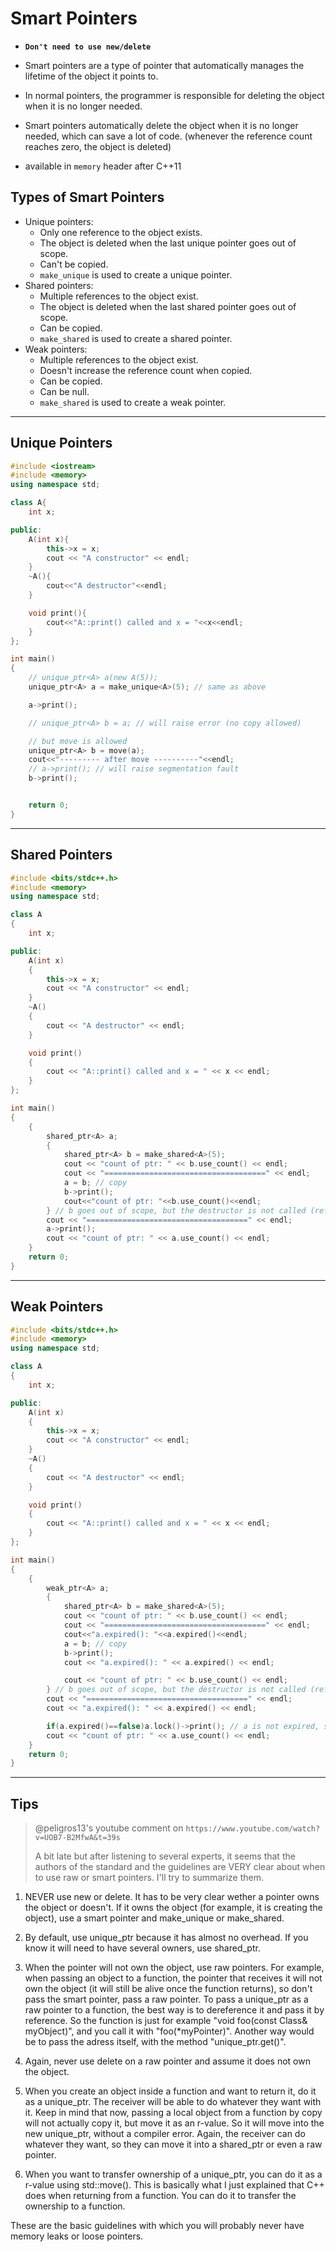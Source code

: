 # Smart Pointers

- **`Don't need to use new/delete`**

- Smart pointers are a type of pointer that automatically manages the lifetime of the object it points to.
- In normal pointers, the programmer is responsible for deleting the object when it is no longer needed.
- Smart pointers automatically delete the object when it is no longer needed, which can save a lot of code. (whenever the reference count reaches zero, the object is deleted)
- available in `memory` header after C++11

## Types of Smart Pointers

- Unique pointers:
  - Only one reference to the object exists.
  - The object is deleted when the last unique pointer goes out of scope.
  - Can't be copied.
  - `make_unique` is used to create a unique pointer.
- Shared pointers:
  - Multiple references to the object exist.
  - The object is deleted when the last shared pointer goes out of scope.
  - Can be copied.
  - `make_shared` is used to create a shared pointer.
- Weak pointers:
  - Multiple references to the object exist.
  - Doesn't increase the reference count when copied.
  - Can be copied.
  - Can be null.
  - `make_shared` is used to create a weak pointer.

---

## Unique Pointers

```cpp
#include <iostream>
#include <memory>
using namespace std;

class A{
    int x;

public:
    A(int x){
        this->x = x;
        cout << "A constructor" << endl;
    }
    ~A(){
        cout<<"A destructor"<<endl;
    }

    void print(){
        cout<<"A::print() called and x = "<<x<<endl;
    }
};

int main()
{
    // unique_ptr<A> a(new A(5));
    unique_ptr<A> a = make_unique<A>(5); // same as above

    a->print();

    // unique_ptr<A> b = a; // will raise error (no copy allowed)

    // but move is allowed
    unique_ptr<A> b = move(a);
    cout<<"--------- after move ----------"<<endl;
    // a->print(); // will raise segmentation fault
    b->print();


    return 0;
}
```

---

## Shared Pointers

```cpp
#include <bits/stdc++.h>
#include <memory>
using namespace std;

class A
{
    int x;

public:
    A(int x)
    {
        this->x = x;
        cout << "A constructor" << endl;
    }
    ~A()
    {
        cout << "A destructor" << endl;
    }

    void print()
    {
        cout << "A::print() called and x = " << x << endl;
    }
};

int main()
{
    {
        shared_ptr<A> a;
        {
            shared_ptr<A> b = make_shared<A>(5);
            cout << "count of ptr: " << b.use_count() << endl;
            cout << "====================================" << endl;
            a = b; // copy
            b->print();
            cout<<"count of ptr: "<<b.use_count()<<endl;
        } // b goes out of scope, but the destructor is not called (reference count is still 1)
        cout << "====================================" << endl;
        a->print();
        cout << "count of ptr: " << a.use_count() << endl;
    }
    return 0;
}
```

---

## Weak Pointers

```cpp
#include <bits/stdc++.h>
#include <memory>
using namespace std;

class A
{
    int x;

public:
    A(int x)
    {
        this->x = x;
        cout << "A constructor" << endl;
    }
    ~A()
    {
        cout << "A destructor" << endl;
    }

    void print()
    {
        cout << "A::print() called and x = " << x << endl;
    }
};

int main()
{
    {
        weak_ptr<A> a;
        {
            shared_ptr<A> b = make_shared<A>(5);
            cout << "count of ptr: " << b.use_count() << endl;
            cout << "====================================" << endl;
            cout<<"a.expired(): "<<a.expired()<<endl;
            a = b; // copy
            b->print();
            cout << "a.expired(): " << a.expired() << endl;

            cout << "count of ptr: " << b.use_count() << endl;
        } // b goes out of scope, but the destructor is not called (reference count is still 1)
        cout << "====================================" << endl;
        cout << "a.expired(): " << a.expired() << endl;

        if(a.expired()==false)a.lock()->print(); // a is not expired, so we can lock it (to safely access the object)
        cout << "count of ptr: " << a.use_count() << endl;
    }
    return 0;
}
```

---

## Tips

> @peligros13's youtube comment on `https://www.youtube.com/watch?v=UOB7-B2MfwA&t=39s`
>
> A bit late but after listening to several experts, it seems that the authors of the standard and the guidelines are VERY clear about when to use raw or smart pointers. I'll try to summarize them.

1. NEVER use new or delete. It has to be very clear wether a pointer owns the object or doesn't. If it owns the object (for example, it is creating the object), use a smart pointer and make_unique or make_shared.

2. By default, use unique_ptr because it has almost no overhead. If you know it will need to have several owners, use shared_ptr.


3. When the pointer will not own the object, use raw pointers. For example, when passing an object to a function, the pointer that receives it will not own the object (it will still be alive once the function returns), so don't pass the smart pointer, pass a raw pointer.
To pass a unique_ptr as a raw pointer to a function, the best way is to dereference it and pass it by reference. So the function is just for example "void foo(const Class& myObject)", and you call it with "foo(*myPointer)".
Another way would be to pass the adress itself, with the method "unique_ptr.get()".

4. Again, never use delete on a raw pointer and assume it does not own the object.

5. When you create an object inside a function and want to return it, do it as a unique_ptr. The receiver will be able to do whatever they want with it. Keep in mind that now, passing a local object from a function by copy will not actually copy it, but move it as an r-value. So it will move into the new unique_ptr, without a compiler error. Again, the receiver can do whatever they want, so they can move it into a shared_ptr or even a raw pointer.

6. When you want to transfer ownership of a unique_ptr, you can do it as a r-value using std::move(). This is basically what I just explained that C++ does when returning from a function. You can do it to transfer the ownership to a function.

These are the basic guidelines with which you will probably never have memory leaks or loose pointers.

